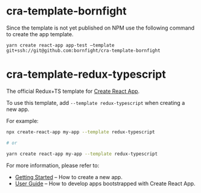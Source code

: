 # cra-template-bornfight

Since the template is not yet published on NPM use the following command to create the app template.

`
yarn create react-app app-test —template git+ssh://git@github.com:bornfight/cra-template-bornfight
`


# cra-template-redux-typescript

The official Redux+TS template for [Create React App](https://github.com/facebook/create-react-app).

To use this template, add `--template redux-typescript` when creating a new app.

For example:

```sh
npx create-react-app my-app --template redux-typescript

# or

yarn create react-app my-app --template redux-typescript
```

For more information, please refer to:

- [Getting Started](https://create-react-app.dev/docs/getting-started) – How to create a new app.
- [User Guide](https://create-react-app.dev) – How to develop apps bootstrapped with Create React App.
